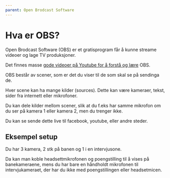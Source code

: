 ```yaml
---
parent: Open Brodcast Software
---
```


# Hva er OBS?

Open Brodcast Software (OBS) er et gratisprogram får å kunne streame videoer og lage TV produksjoner.

Det finnes masse [gode videoer på Youtube for å forstå og lære](https://www.youtube.com/watch?v=5rlrDIwnGGQ) OBS.

OBS består av scener, som er det du viser til de som skal se på sendinga de.

Hver scene kan ha mange kilder (sources). Dette kan være kameraer, tekst, sider fra internett eller mikrofoner.

Du kan dele kilder mellom scener, slik at du f.eks har samme mikrofon om du ser på kamera 1 eller kamera 2, men du trenger ikke. 

Du kan se sende dette live til facebook, youtube, eller andre steder. 

## Eksempel setup

Du har 3 kamera, 2 stk på banen og 1 i en intervjusone.

Da kan man koble headsettmikrofonen og poengstilling til å vises på banekameraene, mens du har bare en 
håndholdt mikrofonen til intervjukameraet, der har du ikke med poengstillingen eller headsetmicen.

